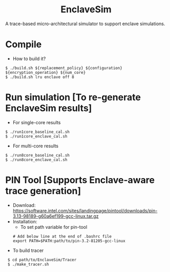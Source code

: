 <p align="center">
  <h1 align="center"> EnclaveSim </h1>
  <p> A trace-based micro-architectural simulator to support enclave simulations.</p>

# Compile

* How to build it?

```
$ ./build.sh ${replacement_policy} ${configuration} ${encryption_operation} ${num_core}
$ ./build.sh lru enclave off 8
```

# Run simulation [To re-generate EnclaveSim results]

* For single-core results 

```
$ ./run1core_baseline_cal.sh
$ ./run1core_enclave_cal.sh
```
* For multi-core results 

```
$ ./run8core_baseline_cal.sh
$ ./run8core_enclave_cal.sh
```
# PIN Tool [Supports Enclave-aware trace generation]
 
* Download: https://software.intel.com/sites/landingpage/pintool/downloads/pin-3.13-98189-g60a6ef199-gcc-linux.tar.gz
* Installation:
   * To set path variable for pin-tool
    ```
    # Add below line at the end of .bashrc file 
    export PATH=$PATH:path/to/pin-3.2-81205-gcc-linux
    ```
* To build tracer
 ```
  $ cd path/to/EnclaveSim/Tracer
  $ ./make_tracer.sh 
 ```
